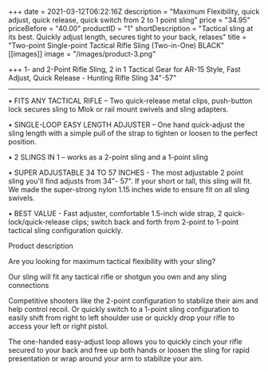 +++
date = 2021-03-12T06:22:16Z
description = "Maximum Flexibility, quick adjust, quick release, quick switch from 2 to 1 point sling"
price = "34.95"
priceBefore = "40.00"
productID = "1"
shortDescription = "Tactical sling at its best.  Quickly adjust length, secures tight to your back, relases"
title = "Two-point Single-point Tactical Rifle Sling (Two-in-One) BLACK"
[[images]]
image = "/images/product-3.png"

+++
1- and 2-Point Rifle Sling, 2 in 1 Tactical Gear for AR-15 Style, Fast Adjust, Quick Release - Hunting Rifle Sling 34"-57"

________________________________________

•	FITS ANY TACTICAL RIFLE – Two quick-release metal clips, push-button lock secures sling to Mlok or rail mount swivels and sling adapters.

•	SINGLE-LOOP EASY LENGTH ADJUSTER – One hand quick-adjust the sling length with a simple pull of the strap to tighten or loosen to the perfect position.

•	2 SLINGS IN 1 – works as a 2-point sling and a 1-point sling

•	SUPER ADJUSTABLE 34 TO 57 INCHES - The most adjustable 2 point sling you'll find adjusts from 34"- 57". If your short or tall, this sling will fit. We made the super-strong nylon 1.15 inches wide to ensure fit on all sling swivels.

•	BEST VALUE - Fast adjuster, comfortable 1.5-inch wide strap, 2 quick-lock/quick-release clips; switch back and forth from 2-point to 1-point tactical sling configuration quickly.

Product description

Are you looking for maximum tactical flexibility with your sling?

Our sling will fit any tactical rifle or shotgun you own and any sling connections

Competitive shooters like the 2-point configuration to stabilize their aim and help control recoil. Or quickly switch to a 1-point sling configuration to easily shift from right to left shoulder use or quickly drop your rifle to access your left or right pistol.  

The one-handed easy-adjust loop allows you to quickly cinch your rifle secured to your back and free up both hands or loosen the sling for rapid presentation or wrap around your arm to stabilize your aim.
